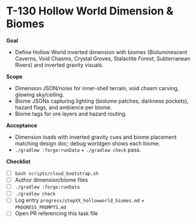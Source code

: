 # T-130 Hollow World Dimension & Biomes

**Goal**

- Define Hollow World inverted dimension with biomes (Bioluminescent Caverns, Void Chasms, Crystal Groves, Stalactite Forest, Subterranean Rivers) and inverted gravity visuals.

**Scope**

- Dimension JSON/noise for inner-shell terrain, void chasm carving, glowing sky/ceiling.
- Biome JSONs capturing lighting (biolume patches, darkness pockets), hazard flags, and ambience per biome.
- Biome tags for ore layers and hazard routing.

**Acceptance**

- Dimension loads with inverted gravity cues and biome placement matching design doc; debug worldgen shows each biome.
- `./gradlew :forge:runData` + `./gradlew check` pass.

**Checklist**

- [ ] `bash scripts/cloud_bootstrap.sh`
- [ ] Author dimension/biome files
- [ ] `./gradlew :forge:runData`
- [ ] `./gradlew check`
- [ ] Log entry `progress/stepXX_hollowworld_biomes.md` + `PROGRESS_PROMPTS.md`
- [ ] Open PR referencing this task file
